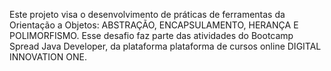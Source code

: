 Este projeto visa o desenvolvimento de práticas de ferramentas da Orientação a Objetos: ABSTRAÇÃO, ENCAPSULAMENTO, HERANÇA E POLIMORFISMO. Esse desafio faz parte das atividades do Bootcamp Spread Java Developer, da plataforma plataforma de cursos online DIGITAL INNOVATION ONE.